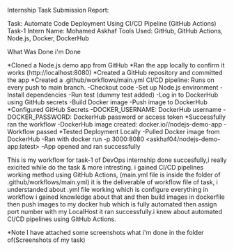 Internship Task Submission Report:

Task: Automate Code Deployment Using CI/CD Pipeline (GitHub Actions) Task-1
Intern Name: Mohamed Askhaf
Tools Used: GitHub, GitHub Actions, Node.js, Docker, DockerHub


 What Was Done i'm Done

 *Cloned a Node.js demo app from GitHub
 *Ran the app locally to confirm it works (http://localhost:8080)
 *Created a GitHub repository and committed the app
 *Created a .github/workflows/main.yml CI/CD pipeline:
   Runs on every push to main branch.
       -Checkout code
       -Set up Node.js environment
       -Install dependencies
       -Run test (dummy test added)
       -Log in to DockerHub using GitHub secrets
       -Build Docker image
       -Push image to DockerHub
 *Configured GitHub Secrets
       -DOCKER_USERNAME: DockerHub username
       -DOCKER_PASSWORD: DockerHub password or access token
 *Successfully ran the workflow
       -DockerHub image created: docker.io/<askhaf04>/nodejs-demo-app
       -Workflow passed
 *Tested Deployment Locally
       -Pulled Docker image from DockerHub
       -Ran with docker run -p 3000:8080 <askhaf04/nodejs-demo-app:latest>
       -App opened and ran successfully

This is my workflow for task-1 of DevOps internship done succesfully,i really exicited while do the task & more intresting. i gained CI/CD pipelines working method using GitHub Actions, (main.yml file is inside the folder of .github/workflows/main.yml) it is the deliverable of workflow file of task, i understanded about .yml file working which is configure everything in workflow i gained knowledge about that and then build images in dockerfile then push images to my docker hub which is fully automated then assign port number with my LocalHost it ran successfully.i knew about automated CI/CD pipelines using GitHub Actions.

*Note 
    I have attached some screenshots what i'm done in the folder of(Screenshots of my task)
